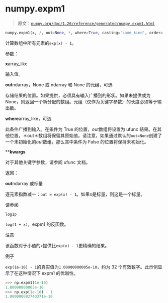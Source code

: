 # numpy.expm1

> 原文：[`numpy.org/doc/1.26/reference/generated/numpy.expm1.html`](https://numpy.org/doc/1.26/reference/generated/numpy.expm1.html)

```py
numpy.expm1(x, /, out=None, *, where=True, casting='same_kind', order='K', dtype=None, subok=True[, signature, extobj]) = <ufunc 'expm1'>
```

计算数组中所有元素的`exp(x) - 1`。

参数：

**x**array_like

输入值。

**out**ndarray，None 或 ndarray 和 None 的元组，可选

存储结果的位置。如果提供，必须具有输入广播到的形状。如果未提供或为 None，则返回一个新分配的数组。元组（仅作为关键字参数）的长度必须等于输出数。

**where**array_like，可选

此条件广播到输入。在条件为 True 的位置，*out*数组将设置为 ufunc 结果。在其他位置，＊out＊数组将保留其原始值。请注意，如果通过默认的`out=None`创建了一个未初始化的*out*数组，那么其中条件为 False 的位置将保持未初始化。

****kwargs**

对于其他关键字参数，请参阅 ufunc 文档。

返回：

**out**ndarray 或标量

逐元素指数减一：`out = exp(x) - 1`。如果*x*是标量，则这是一个标量。

请参阅

`log1p`

`log(1 + x)`，expm1 的反函数。

注意

该函数对于小值的`x`提供比`exp(x) - 1`更精确的结果。

例子

`exp(1e-10) - 1`的真实值为`1.00000000005e-10`，约为 32 个有效数字。此示例显示了在这种情况下 expm1 的优越性。

```py
>>> np.expm1(1e-10)
1.00000000005e-10
>>> np.exp(1e-10) - 1
1.000000082740371e-10 
```
